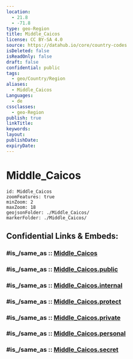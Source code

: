 ```yaml
---
location:
  - 21.8
  - -71.8
type: geo-Region
title: Middle_Caicos
license: CC BY-SA 4.0
source: https://datahub.io/core/country-codes
isDeleted: false
isReadOnly: false
draft: false
confidential: public
tags:
  - geo/Country/Region
aliases:
  - Middle_Caicos
Languages:
  - de
cssclasses:
  - geo-Region
publish: true
linkTitle:
keywords:
layout:
publishDate:
expiryDate:
---
```


# Middle_Caicos

```leaflet
id: Middle_Caicos
zoomFeatures: true 
minZoom: 2 
maxZoom: 18
geojsonFolder: ./Middle_Caicos/
markerFolder: ./Middle_Caicos/
```


## Confidential Links & Embeds: 

### #is_/same_as :: [Middle_Caicos](/_Standards/Earth/Continent/America~Caribbean/Turks_and_Caicos~Islands/Districts~Turks_and_Caicos/Middle_Caicos.md) 

### #is_/same_as :: [Middle_Caicos.public](/_public/Earth/Continent/America~Caribbean/Turks_and_Caicos~Islands/Districts~Turks_and_Caicos/Middle_Caicos.public.md) 

### #is_/same_as :: [Middle_Caicos.internal](/_internal/Earth/Continent/America~Caribbean/Turks_and_Caicos~Islands/Districts~Turks_and_Caicos/Middle_Caicos.internal.md) 

### #is_/same_as :: [Middle_Caicos.protect](/_protect/Earth/Continent/America~Caribbean/Turks_and_Caicos~Islands/Districts~Turks_and_Caicos/Middle_Caicos.protect.md) 

### #is_/same_as :: [Middle_Caicos.private](/_private/Earth/Continent/America~Caribbean/Turks_and_Caicos~Islands/Districts~Turks_and_Caicos/Middle_Caicos.private.md) 

### #is_/same_as :: [Middle_Caicos.personal](/_personal/Earth/Continent/America~Caribbean/Turks_and_Caicos~Islands/Districts~Turks_and_Caicos/Middle_Caicos.personal.md) 

### #is_/same_as :: [Middle_Caicos.secret](/_secret/Earth/Continent/America~Caribbean/Turks_and_Caicos~Islands/Districts~Turks_and_Caicos/Middle_Caicos.secret.md)

